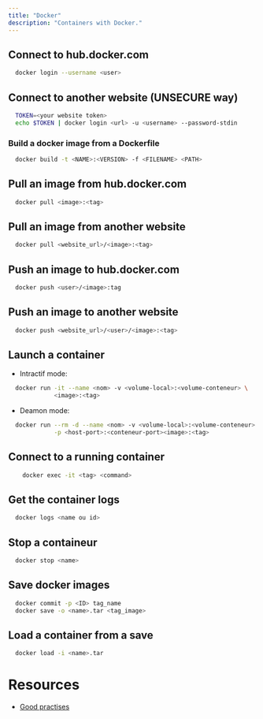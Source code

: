 ```yaml
---
title: "Docker"
description: "Containers with Docker."
---
```


## Connect to hub.docker.com

```sh
  docker login --username <user>
```

## Connect to another website (UNSECURE way)

```sh
  TOKEN=<your website token>
  echo $TOKEN | docker login <url> -u <username> --password-stdin
```

### Build a docker image from a Dockerfile

```sh
  docker build -t <NAME>:<VERSION> -f <FILENAME> <PATH>
```

## Pull an image from hub.docker.com

```sh
  docker pull <image>:<tag>
```

## Pull an image from another website

```sh
  docker pull <website_url>/<image>:<tag>
```

## Push an image to hub.docker.com


```sh
  docker push <user>/<image>:tag
```

## Push an image to another website

```sh
  docker push <website_url>/<user>/<image>:<tag>
```

## Launch a container

* Intractif mode:
```sh
  docker run -it --name <nom> -v <volume-local>:<volume-conteneur> \
             <image>:<tag>
```

* Deamon mode:
```sh
  docker run --rm -d --name <nom> -v <volume-local>:<volume-conteneur> \
             -p <host-port>:<conteneur-port><image>:<tag>
```

## Connect to a running container

```sh
	docker exec -it <tag> <command>
```

## Get the container logs

```sh
  docker logs <name ou id>
```

## Stop a containeur

```sh
  docker stop <name>
```

## Save docker images

```sh
  docker commit -p <ID> tag_name
  docker save -o <name>.tar <tag_image>
```

## Load a container from a save

```sh
  docker load -i <name>.tar
```

# Resources

 - [Good practises](https://github.com/hexops/dockerfile)
